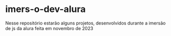 # imers-o-dev-alura
Nesse repositório estarão alguns projetos, desenvolvidos durante a imersão de js da alura feita em novembro de 2023
